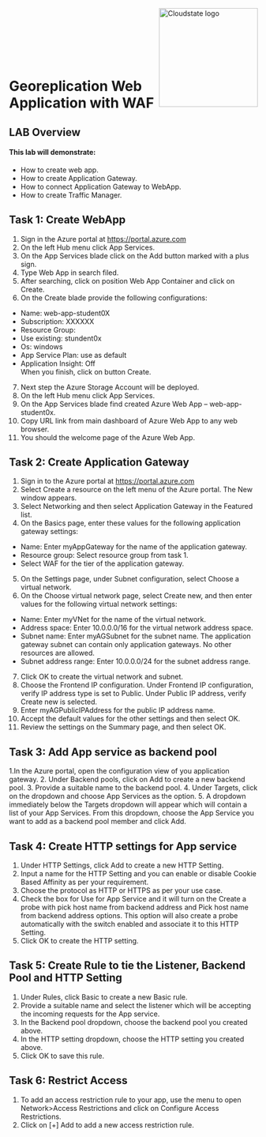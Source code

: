 <img src="https://avatars1.githubusercontent.com/u/47143554?s=400&u=7c55eeec6479b4ff59df7cad452501a41635b0e4&v=4" alt="Cloudstate logo" width="200" align="right">
<br><br>
<br><br>
<br><br>

# Georeplication Web Application with WAF

## LAB Overview

#### This lab will demonstrate:
* How to create web app.
* How to create Application Gateway.
* How to connect Application Gateway to WebApp.
* How to create Traffic Manager.


## Task 1: Create WebApp

1. Sign in the Azure portal at
https://portal.azure.com
2.	On the left Hub menu click App Services.
3.	On the App Services blade click on the Add button marked with a plus sign.
4.	Type Web App in search filed.
5.	After searching, click on position Web App Container and click on Create.
6.	On the Create blade provide the following configurations:
*	Name: web-app-student0X
*	Subscription: XXXXXX
*	Resource Group:
*	Use existing: stundent0x
*	Os: windows
*	App Service Plan: use as default
*	Application Insight: Off
<br>When you finish, click on button Create.
7.	Next step the Azure Storage Account will be deployed.
8.	On the left Hub menu click App Services.
9.	On the App Services blade find created Azure Web App – web-app-student0x.
10.	Copy URL link from main dashboard of Azure Web App to any web browser.
11.	You should the welcome page of the Azure Web App.

## Task 2: Create Application Gateway
 
1. Sign in to the Azure portal at https://portal.azure.com
2. Select Create a resource on the left menu of the Azure portal. The New window appears.
3. Select Networking and then select Application Gateway in the Featured list.
4. On the Basics page, enter these values for the following application gateway settings:
* Name: Enter myAppGateway for the name of the application gateway.
* Resource group: Select resource group from task 1.
* Select WAF for the tier of the application gateway.
5. On the Settings page, under Subnet configuration, select Choose a virtual network. 
6. On the Choose virtual network page, select Create new, and then enter values for the following virtual network settings:
* Name: Enter myVNet for the name of the virtual network.
* Address space: Enter 10.0.0.0/16 for the virtual network address space.
* Subnet name: Enter myAGSubnet for the subnet name.
The application gateway subnet can contain only application gateways. No other resources are allowed.
* Subnet address range: Enter 10.0.0.0/24 for the subnet address range.
7. Click OK to create the virtual network and subnet.
8. Choose the Frontend IP configuration. Under Frontend IP configuration, verify IP address type is set to Public. Under Public IP address, verify Create new is selected. 
9. Enter myAGPublicIPAddress for the public IP address name.
10. Accept the default values for the other settings and then select OK.
11. Review the settings on the Summary page, and then select OK.

## Task 3: Add App service as backend pool

1.In the Azure portal, open the configuration view of you application gateway.
2. Under Backend pools, click on Add to create a new backend pool.
3. Provide a suitable name to the backend pool.
4. Under Targets, click on the dropdown and choose App Services as the option.
5. A dropdown immediately below the Targets dropdown will appear which will contain a list of your App Services. From this dropdown, choose the App Service you want to add as a backend pool member and click Add.

## Task 4: Create HTTP settings for App service
1. Under HTTP Settings, click Add to create a new HTTP Setting.
2. Input a name for the HTTP Setting and you can enable or disable Cookie Based Affinity as per your requirement.
3. Choose the protocol as HTTP or HTTPS as per your use case.
4. Check the box for Use for App Service and it will turn on the Create a probe with pick host name from backend address and Pick host name from backend address options. This option will also create a probe automatically with the switch enabled and associate it to this HTTP Setting.
5. Click OK to create the HTTP setting.

## Task 5: Create Rule to tie the Listener, Backend Pool and HTTP Setting
1. Under Rules, click Basic to create a new Basic rule.
2. Provide a suitable name and select the listener which will be accepting the incoming requests for the App service.
3. In the Backend pool dropdown, choose the backend pool you created above.
4. In the HTTP setting dropdown, choose the HTTP setting you created above.
5. Click OK to save this rule.

## Task 6: Restrict Access
1. To add an access restriction rule to your app, use the menu to open Network>Access Restrictions and click on Configure Access Restrictions.
2. Click on [+] Add to add a new access restriction rule.



